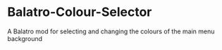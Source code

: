 # Balatro-Colour-Selector
A Balatro mod for selecting and changing the colours of the main menu background
